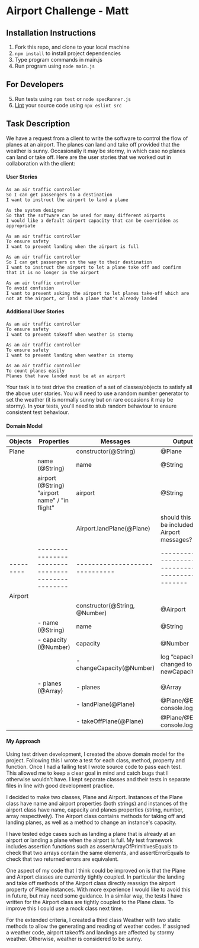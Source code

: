 Airport Challenge - Matt
=================

Installation Instructions
-------

1. Fork this repo, and clone to your local machine
2. `npm install` to install project dependencies
3. Type program commands in main.js
4. Run program using `node main.js`

For Developers
------

5. Run tests using `npm test` or `node specRunner.js`
6. [Lint](https://eslint.org/docs/user-guide/getting-started) your source code using `npx eslint src`


Task Description
-----

We have a request from a client to write the software to control the flow of planes at an airport. The planes can land and take off provided that the weather is sunny. Occasionally it may be stormy, in which case no planes can land or take off.  Here are the user stories that we worked out in collaboration with the client:

#### User Stories
```
As an air traffic controller
So I can get passengers to a destination
I want to instruct the airport to land a plane

As the system designer
So that the software can be used for many different airports
I would like a default airport capacity that can be overridden as appropriate

As an air traffic controller
To ensure safety
I want to prevent landing when the airport is full

As an air traffic controller
So I can get passengers on the way to their destination
I want to instruct the airport to let a plane take off and confirm that it is no longer in the airport

As an air traffic controller
To avoid confusion
I want to prevent asking the airport to let planes take-off which are not at the airport, or land a plane that's already landed
```

#### Additional User Stories
```
As an air traffic controller
To ensure safety
I want to prevent takeoff when weather is stormy

As an air traffic controller
To ensure safety
I want to prevent landing when weather is stormy

As an air traffic controller
To count planes easily
Planes that have landed must be at an airport
```

Your task is to test drive the creation of a set of classes/objects to satisfy all the above user stories. You will need to use a random number generator to set the weather (it is normally sunny but on rare occasions it may be stormy). In your tests, you'll need to stub random behaviour to ensure consistent test behaviour.


#### Domain Model

| Objects   | Properties                                       | Messages                       | Output                                              |
| --------- | ------------------------------------------------ | ------------------------------ | --------------------------------------------------- |
| Plane     |                                                  | constructor(@String)           | @Plane                                              |
|           | name (@String)                                   | name                           | @String                                             |
|           | airport (@String) "airport name" / "in flight"   | airport                        | @String                                             |
|           |                                                  | Airport.landPlane(@Plane)      | should this only be included in Airport messages?   |
| --------- | ------------------------------------------------ | ------------------------------ | --------------------------------------------------- |
| Airport   |                                                  |                                |                                                     |
|           |                                                  | constructor(@String, @Number)  | @Airport                                            |
|           | - name (@String)                                 | name                           | @String                                             |
|           | - capacity (@Number)                             | capacity                       | @Number                                             |
|           |                                                  | -changeCapacity(@Number)       | log “capacity changed to newCapacity”               |
|           |                                                  |                                |                                                     |
|           | - planes (@Array)                                | - planes                       | @Array                                              |
|           |                                                  | - landPlane(@Plane)            | @Plane/@Error, console.log                          |
|           |                                                  | - takeOffPlane(@Plane)         | @Plane/@Error, console.log                          |


#### My Approach

Using test driven development, I created the above domain model for the project. Following this I wrote a test for each class, method, property and function. Once I had a failing test I wrote source code to pass each test. This allowed me to keep a clear goal in mind and catch bugs that I otherwise wouldn't have. I kept separate classes and their tests in separate files in line with good development practice.

I decided to make two classes, Plane and Airport. Instances of the Plane class have name and airport  properties (both strings) and instances of the airport class have name, capacity and planes properties (string, number, array respectively). The Airport class contains methods for taking off and landing planes, as well as a method to change an instance's capacity.

I have tested edge cases such as landing a plane that is already at an airport or landing a plane when the airport is full. My test framework includes assertion functions such as assertArrayOfPrimitivesEquals to check that two arrays contain the same elements, and assertErrorEquals to check that two returned errors are equivalent.

One aspect of my code that I think could be improved on is that the Plane and Airport classes are currently tightly coupled. In particular the landing and take off methods of the Airport class directly reassign the airport property of Plane instances. With more experience I would like to avoid this in future, but may need some guidance. In a similar way, the tests I have written for the Airport class are tightly coupled to the Plane class. To improve this I could use a mock class next time.

For the extended criteria, I created a third class Weather with two static methods to allow the generating and reading of weather codes. If assigned a weather code, airport takeoffs and landings are affected by stormy weather. Otherwise, weather is considered to be sunny.


